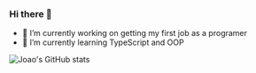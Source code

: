 ### Hi there 👋

<!--
**joaoespanha/joaoespanha** is a ✨ _special_ ✨ repository because its `README.md` (this file) appears on your GitHub profile.

Here are some ideas to get you started:


-->

- 🔭 I’m currently working on getting my first job as a programer
- 🌱 I’m currently learning TypeScript and OOP




![Joao's GitHub stats](https://github-readme-stats.vercel.app/api?username=joaoespanha&show_icons=true)
